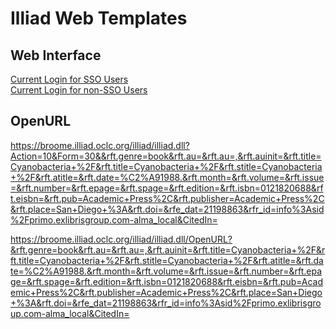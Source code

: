 # Illiad Web Templates 


## Web Interface
[Current Login for SSO Users](https://broome.illiad.oclc.org/illiad/logon.html)  
[Current Login for non-SSO Users](https://broome.illiad.oclc.org/illiad/logon.html)


## OpenURL


https://broome.illiad.oclc.org/illiad/illiad.dll?Action=10&Form=30&&rft.genre=book&rft.au=&rft.au=,&rft.auinit=&rft.title=Cyanobacteria+%2F&rft.title=Cyanobacteria+%2F&rft.stitle=Cyanobacteria+%2F&rft.atitle=&rft.date=%C2%A91988.&rft.month=&rft.volume=&rft.issue=&rft.number=&rft.epage=&rft.spage=&rft.edition=&rft.isbn=0121820688&rft.eisbn=&rft.pub=Academic+Press%2C&rft.publisher=Academic+Press%2C&rft.place=San+Diego+%3A&rft.doi=&rfe_dat=21198863&rfr_id=info%3Asid%2Fprimo.exlibrisgroup.com-alma_local&CitedIn=


https://broome.illiad.oclc.org/illiad/illiad.dll/OpenURL?&rft.genre=book&rft.au=&rft.au=,&rft.auinit=&rft.title=Cyanobacteria+%2F&rft.title=Cyanobacteria+%2F&rft.stitle=Cyanobacteria+%2F&rft.atitle=&rft.date=%C2%A91988.&rft.month=&rft.volume=&rft.issue=&rft.number=&rft.epage=&rft.spage=&rft.edition=&rft.isbn=0121820688&rft.eisbn=&rft.pub=Academic+Press%2C&rft.publisher=Academic+Press%2C&rft.place=San+Diego+%3A&rft.doi=&rfe_dat=21198863&rfr_id=info%3Asid%2Fprimo.exlibrisgroup.com-alma_local&CitedIn=
